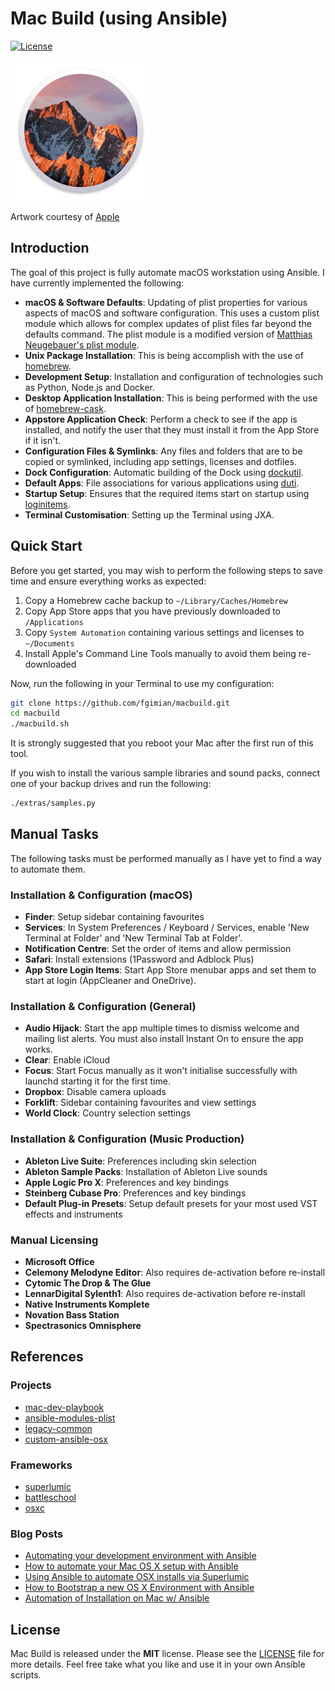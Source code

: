 # Mac Build (using Ansible)

[![License](https://img.shields.io/badge/license-MIT-blue.svg)](https://github.com/fgimian/campies/blob/master/LICENSE)

![Mac Build Logo](images/macbuild-logo.png)

Artwork courtesy of [Apple](http://www.apple.com/)

## Introduction

The goal of this project is fully automate macOS workstation using Ansible.
I have currently implemented the following:

* **macOS & Software Defaults**: Updating of plist properties for various
  aspects of macOS and software configuration.  This uses a custom plist module
  which allows for complex updates of plist files far beyond the defaults
  command.  The plist module is a modified version of
  [Matthias Neugebauer's plist module](https://github.com/mtneug/ansible-modules-plist).
* **Unix Package Installation**: This is being accomplish with the use of
  [homebrew](https://github.com/Homebrew/homebrew).
* **Development Setup**: Installation and configuration of technologies
  such as Python, Node.js and Docker.
* **Desktop Application Installation**: This is being performed with the use
  of [homebrew-cask](https://github.com/caskroom/homebrew-cask).
* **Appstore Application Check**: Perform a check to see if the app is
  installed, and notify the user that they must install it from the App Store if it isn't.
* **Configuration Files & Symlinks**: Any files and folders that are to be 
  copied or symlinked, including app settings, licenses and dotfiles.
* **Dock Configuration**: Automatic building of the Dock using
  [dockutil](https://github.com/kcrawford/dockutil).
* **Default Apps**: File associations for various applications using
  [duti](https://github.com/moretension/duti).
* **Startup Setup**: Ensures that the required items start on startup using
  [loginitems](https://github.com/OJFord/loginitems).
* **Terminal Customisation**: Setting up the Terminal using JXA.

## Quick Start

Before you get started, you may wish to perform the following steps to save
time and ensure everything works as expected:

1. Copy a Homebrew cache backup to `~/Library/Caches/Homebrew`
2. Copy App Store apps that you have previously downloaded to `/Applications`
3. Copy `System Automation` containing various settings and licenses to `~/Documents`
4. Install Apple's Command Line Tools manually to avoid them being re-downloaded

Now, run the following in your Terminal to use my configuration:

```bash
git clone https://github.com/fgimian/macbuild.git
cd macbuild
./macbuild.sh
```

It is strongly suggested that you reboot your Mac after the first run
of this tool.

If you wish to install the various sample libraries and sound packs, connect
one of your backup drives and run the following:

```bash
./extras/samples.py
```

## Manual Tasks

The following tasks must be performed manually as I have yet to find a way to
automate them.

### Installation & Configuration (macOS)

* **Finder**: Setup sidebar containing favourites
* **Services**: In System Preferences / Keyboard / Services, enable 'New Terminal at Folder' and 'New Terminal Tab at Folder'.
* **Notification Centre**: Set the order of items and allow permission
* **Safari**: Install extensions (1Password and Adblock Plus)
* **App Store Login Items**: Start App Store menubar apps and set them to start
  at login (AppCleaner and OneDrive).

### Installation & Configuration (General)

* **Audio Hijack**: Start the app multiple times to dismiss welcome and mailing
  list alerts.  You must also install Instant On to ensure the app works.
* **Clear**: Enable iCloud
* **Focus**: Start Focus manually as it won't initialise successfully with
  launchd starting it for the first time.
* **Dropbox**: Disable camera uploads
* **Forklift**: Sidebar containing favourites and view settings
* **World Clock**: Country selection settings

### Installation & Configuration (Music Production)

* **Ableton Live Suite**: Preferences including skin selection
* **Ableton Sample Packs**: Installation of Ableton Live sounds
* **Apple Logic Pro X**: Preferences and key bindings
* **Steinberg Cubase Pro**: Preferences and key bindings
* **Default Plug-in Presets**: Setup default presets for your most used VST
  effects and instruments

### Manual Licensing

* **Microsoft Office**
* **Celemony Melodyne Editor**: Also requires de-activation before re-install
* **Cytomic The Drop & The Glue**
* **LennarDigital Sylenth1**: Also requires de-activation before re-install
* **Native Instruments Komplete**
* **Novation Bass Station**
* **Spectrasonics Omnisphere**

## References

### Projects

* [mac-dev-playbook](https://github.com/geerlingguy/mac-dev-playbook)
* [ansible-modules-plist](https://github.com/mtneug/ansible-modules-plist)
* [legacy-common](https://github.com/osxc/legacy-common)
* [custom-ansible-osx](https://github.com/mtneug/custom-ansible-osx)

### Frameworks

* [superlumic](https://github.com/superlumic/superlumic)
* [battleschool](https://github.com/spencergibb/battleschool)
* [osxc](http://osxc.github.io/)

### Blog Posts

* [Automating your development environment with Ansible](http://www.nickhammond.com/automating-development-environment-ansible/)
* [How to automate your Mac OS X setup with Ansible](https://blog.vandenbrand.org/2016/01/04/how-to-automate-your-mac-os-x-setup-with-ansible/)
* [Using Ansible to automate OSX installs via Superlumic](http://vanderveer.be/2015/09/27/using-ansible-to-automate-osx-installs-via-superlumic.html)
* [How to Bootstrap a new OS X Environment with Ansible](http://flounderedge.com/bootstrap-new-os-x-environment-ansible/)
* [Automation of Installation on Mac w/ Ansible](https://medium.com/@hackyGQ/automation-of-installation-on-mac-w-ansible-21354cce0d7b#.j7rujxwgc)

## License

Mac Build is released under the **MIT** license. Please see the
[LICENSE](https://github.com/fgimian/macbuild/blob/master/LICENSE) file for
more details.  Feel free take what you like and use it in your own Ansible
scripts.
